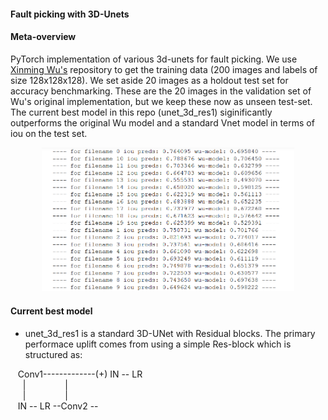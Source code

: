#### Fault picking with 3D-Unets

#### Meta-overview
PyTorch implementation of various 3d-unets for fault picking. We use [Xinming Wu's](https://github.com/xinwucwp/faultSeg) repository to get the training data (200 images and labels of size 128x128x128). We set aside 20 images as a holdout test set for accuracy benchmarking. These are the 20 images in the validation set of Wu's original implementation, but we keep these now as unseen test-set. The current best model in this repo (unet_3d_res1) siginificantly outperforms the original Wu model and a standard Vnet model in terms of iou on the test set.  

<p align="center"><img width="80%"  src="images/iou_comparison1.PNG" /></p>

#### Current best model
* unet_3d_res1 is a standard 3D-UNet with Residual blocks. The primary performace uplift comes from using a simple Res-block which is structured as:  


&nbsp;&nbsp; Conv1-------------(+) IN -- LR  
&nbsp;&nbsp;&nbsp;&nbsp; |&nbsp;&nbsp;&nbsp;&nbsp;&nbsp;&nbsp;&nbsp;&nbsp;&nbsp;&nbsp;&nbsp;&nbsp;&nbsp;&nbsp;&nbsp;&nbsp;|   
&nbsp;&nbsp;&nbsp;&nbsp; |&nbsp;&nbsp;&nbsp;&nbsp;&nbsp;&nbsp;&nbsp;&nbsp;&nbsp;&nbsp;&nbsp;&nbsp;&nbsp;&nbsp;&nbsp;&nbsp;|   
&nbsp;&nbsp; IN -- LR --Conv2 --     
